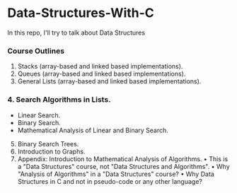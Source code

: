 # Data-Structures-With-C
In this repo, I'll try to talk about Data Structures
### Course Outlines
1. Stacks (array-based and linked based implementations).
2. Queues (array-based and linked based implementations).
3. General Lists (array-based and linked based implementations).
### 4. Search Algorithms in Lists.
   - Linear Search.
   - Binary Search.
   - Mathematical Analysis of Linear and Binary Search.

5. Binary Search Trees.
6. Introduction to Graphs.
7. Appendix: Introduction to Mathematical Analysis of Algorithms.
• This is a "Data Structures" course, not "Data Structures and Algorithms".
• Why "Analysis of Algorithms" in a "Data Structures" course?
• Why Data Structures in C and not in pseudo-code or any other language?
